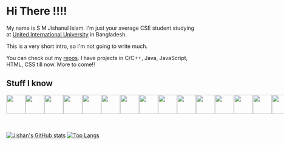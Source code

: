 # Hi There !!!!

My name is S M Jishanul Islam. I'm just your average CSE student studying at <a href="">United International University</a> in Bangladesh.

This is a very short intro, so I'm not going to write much.

You can check out my <a href="https://github.com/S-M-J-I?tab=repositories">repos</a>. I have projects in C/C++, Java, JavaScript, HTML, CSS till now. More to come!!


## Stuff I know

<div style="display: flex">
 <img src="https://cdn.jsdelivr.net/gh/devicons/devicon/icons/html5/html5-original.svg" style="width: 50px"/>
 <img src="https://cdn.jsdelivr.net/gh/devicons/devicon/icons/css3/css3-original.svg" style="width: 50px"/>
 <img src="https://cdn.jsdelivr.net/gh/devicons/devicon/icons/javascript/javascript-original.svg" style="width: 50px"/>
 <a href="https://github.com/S-M-J-I?tab=repositories&q=&type=&language=c&sort=" target="_blank"><img src="https://cdn.jsdelivr.net/gh/devicons/devicon/icons/c/c-original.svg" style="width: 50px"/></a>
 <a href="https://github.com/S-M-J-I?tab=repositories&q=&type=&language=c%2B%2B&sort=" target="_blank"><img src="https://cdn.jsdelivr.net/gh/devicons/devicon/icons/cplusplus/cplusplus-original.svg" style="width: 50px"/></a>
 <a href="https://github.com/S-M-J-I?tab=repositories&q=&type=&language=java&sort=" target="_blank"><img src="https://cdn.jsdelivr.net/gh/devicons/devicon/icons/java/java-original.svg" style="width: 50px"/></a>
 <img src="https://cdn.jsdelivr.net/gh/devicons/devicon/icons/nodejs/nodejs-original.svg" style="width: 50px"/>
 <img src="https://cdn.jsdelivr.net/gh/devicons/devicon/icons/express/express-original.svg" style="width: 50px;"/>
 <img src="https://cdn.jsdelivr.net/gh/devicons/devicon/icons/mongodb/mongodb-original-wordmark.svg" style="width: 50px;"/>
 <img src="https://cdn.jsdelivr.net/gh/devicons/devicon/icons/bootstrap/bootstrap-plain.svg" style="width: 50px;"/>
 <img src="https://cdn.jsdelivr.net/gh/devicons/devicon/icons/github/github-original.svg" style="width: 50px;"/>
 <img src="https://cdn.jsdelivr.net/gh/devicons/devicon/icons/heroku/heroku-original-wordmark.svg" style="width: 50px;"/>
 <img src="https://cdn.jsdelivr.net/gh/devicons/devicon/icons/illustrator/illustrator-plain.svg" style="width: 50px;"/>
 <img src="https://cdn.jsdelivr.net/gh/devicons/devicon/icons/photoshop/photoshop-plain.svg" style="width: 50px;"/>
 <img src="https://cdn.jsdelivr.net/gh/devicons/devicon/icons/git/git-original.svg" style="width: 50px;"/>
</div>

<br>
<br>

[![Jishan's GitHub stats](https://github-readme-stats.vercel.app/api?username=S-M-J-I&theme=radical&hide=issues&show_icons=true)](https://github.com/anuraghazra/github-readme-stats)
[![Top Langs](https://github-readme-stats.vercel.app/api/top-langs/?username=S-M-J-I&layout=compact&theme=radical&langs_count=6)](https://github.com/anuraghazra/github-readme-stats)
